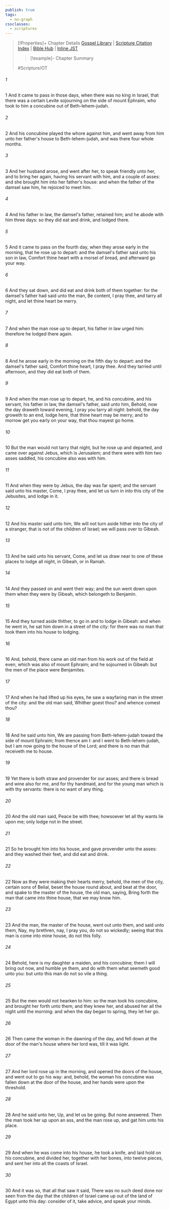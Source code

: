 ```yaml
---
publish: true
tags:
  - no-graph
cssclasses:
  - scriptures
---
```

>[!Properties]+ Chapter Details
>[Gospel Library](https://churchofjesuschrist.org/study/scriptures/ot/judg/19?lang=eng)    |    [Scripture Citation Index](https://scriptures.byu.edu/#06b13::c06b13)    |    [Bible Hub](https://biblehub.com/judges/19.htm)    |    [Inline JST](https://scripturetoolbox.com/html/ic/Judges/19.html)
>>[!example]- Chapter Summary
>> 
> 
>
>#Scripture/OT
###### 1
1 And it came to pass in those days, when there was no king in Israel, that there was a certain Levite sojourning on the side of mount Ephraim, who took to him a concubine out of Beth-lehem-judah.
###### 2
2 And his concubine played the whore against him, and went away from him unto her father's house to Beth-lehem-judah, and was there four whole months.
###### 3
3 And her husband arose, and went after her, to speak friendly unto her, and to bring her again, having his servant with him, and a couple of asses: and she brought him into her father's house: and when the father of the damsel saw him, he rejoiced to meet him.
###### 4
4 And his father in law, the damsel's father, retained him; and he abode with him three days: so they did eat and drink, and lodged there.
###### 5
5 And it came to pass on the fourth day, when they arose early in the morning, that he rose up to depart: and the damsel's father said unto his son in law, Comfort thine heart with a morsel of bread, and afterward go your way.
###### 6
6 And they sat down, and did eat and drink both of them together: for the damsel's father had said unto the man, Be content, I pray thee, and tarry all night, and let thine heart be merry.
###### 7
7 And when the man rose up to depart, his father in law urged him: therefore he lodged there again.
###### 8
8 And he arose early in the morning on the fifth day to depart: and the damsel's father said, Comfort thine heart, I pray thee. And they tarried until afternoon, and they did eat both of them.
###### 9
9 And when the man rose up to depart, he, and his concubine, and his servant, his father in law, the damsel's father, said unto him, Behold, now the day draweth toward evening, I pray you tarry all night: behold, the day groweth to an end, lodge here, that thine heart may be merry; and to morrow get you early on your way, that thou mayest go home.
###### 10
10 But the man would not tarry that night, but he rose up and departed, and came over against Jebus, which is Jerusalem; and there were with him two asses saddled, his concubine also was with him.
###### 11
11 And when they were by Jebus, the day was far spent; and the servant said unto his master, Come, I pray thee, and let us turn in into this city of the Jebusites, and lodge in it.
###### 12
12 And his master said unto him, We will not turn aside hither into the city of a stranger, that is not of the children of Israel; we will pass over to Gibeah.
###### 13
13 And he said unto his servant, Come, and let us draw near to one of these places to lodge all night, in Gibeah, or in Ramah.
###### 14
14 And they passed on and went their way; and the sun went down upon them when they were by Gibeah, which belongeth to Benjamin.
###### 15
15 And they turned aside thither, to go in and to lodge in Gibeah: and when he went in, he sat him down in a street of the city: for there was no man that took them into his house to lodging.
###### 16
16 And, behold, there came an old man from his work out of the field at even, which was also of mount Ephraim; and he sojourned in Gibeah: but the men of the place were Benjamites.
###### 17
17 And when he had lifted up his eyes, he saw a wayfaring man in the street of the city: and the old man said, Whither goest thou? and whence comest thou?
###### 18
18 And he said unto him, We are passing from Beth-lehem-judah toward the side of mount Ephraim; from thence am I: and I went to Beth-lehem-judah, but I am now going to the house of the Lord; and there is no man that receiveth me to house.
###### 19
19 Yet there is both straw and provender for our asses; and there is bread and wine also for me, and for thy handmaid, and for the young man which is with thy servants: there is no want of any thing.
###### 20
20 And the old man said, Peace be with thee; howsoever let all thy wants lie upon me; only lodge not in the street.
###### 21
21 So he brought him into his house, and gave provender unto the asses: and they washed their feet, and did eat and drink.
###### 22
22 Now as they were making their hearts merry, behold, the men of the city, certain sons of Belial, beset the house round about, and beat at the door, and spake to the master of the house, the old man, saying, Bring forth the man that came into thine house, that we may know him.
###### 23
23 And the man, the master of the house, went out unto them, and said unto them, Nay, my brethren, nay, I pray you, do not so wickedly; seeing that this man is come into mine house, do not this folly.
###### 24
24 Behold, here is my daughter a maiden, and his concubine; them I will bring out now, and humble ye them, and do with them what seemeth good unto you: but unto this man do not so vile a thing.
###### 25
25 But the men would not hearken to him: so the man took his concubine, and brought her forth unto them; and they knew her, and abused her all the night until the morning: and when the day began to spring, they let her go.
###### 26
26 Then came the woman in the dawning of the day, and fell down at the door of the man's house where her lord was, till it was light.
###### 27
27 And her lord rose up in the morning, and opened the doors of the house, and went out to go his way: and, behold, the woman his concubine was fallen down at the door of the house, and her hands were upon the threshold.
###### 28
28 And he said unto her, Up, and let us be going. But none answered. Then the man took her up upon an ass, and the man rose up, and gat him unto his place.
###### 29
29 And when he was come into his house, he took a knife, and laid hold on his concubine, and divided her, together with her bones, into twelve pieces, and sent her into all the coasts of Israel.
###### 30
30 And it was so, that all that saw it said, There was no such deed done nor seen from the day that the children of Israel came up out of the land of Egypt unto this day: consider of it, take advice, and speak your minds.
